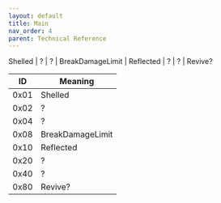 ```yaml
---
layout: default
title: Main
nav_order: 4
parent: Technical Reference
---
```



Shelled | ? | ? | BreakDamageLimit | Reflected | ? | ? | Revive?

| ID   | Meaning          |
|------|------------------|
| 0x01 | Shelled          |
| 0x02 | ?                |
| 0x04 | ?                |
| 0x08 | BreakDamageLimit |
| 0x10 | Reflected        |
| 0x20 | ?                |
| 0x40 | ?                |
| 0x80 | Revive?          |



